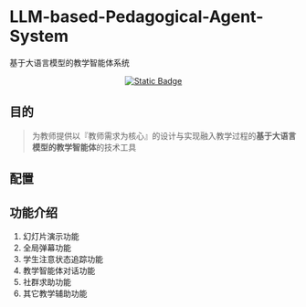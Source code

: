 # LLM-based-Pedagogical-Agent-System

基于大语言模型的教学智能体系统

<p align="center">
    <a href="https://dify.ai" target="_blank">
        <img alt="Static Badge" src="https://img.shields.io/badge/系统演示-00bd78"></a>
</p>

## 目的

> 为教师提供以『教师需求为核心』的设计与实现融入教学过程的**基于大语言模型的教学智能体**的技术工具

## 配置

## 功能介绍

1. 幻灯片演示功能
2. 全局弹幕功能
3. 学生注意状态追踪功能
4. 教学智能体对话功能
5. 社群求助功能
6. 其它教学辅助功能
